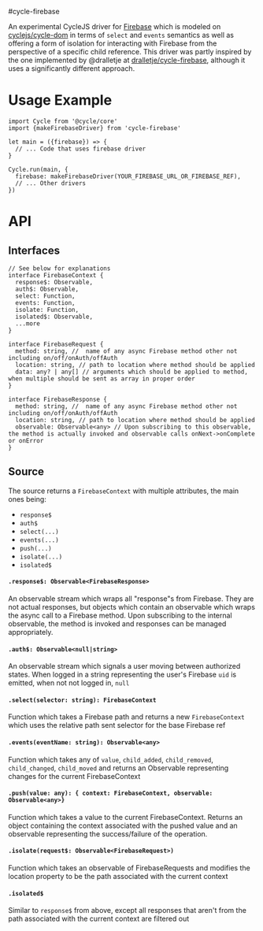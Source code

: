 #cycle-firebase

An experimental CycleJS driver for [Firebase](https://www.firebase.com) which is modeled on [cyclejs/cycle-dom](https://github.com/cyclejs/dom) in terms of `select` and `events` semantics as well as offering a form of isolation for interacting with Firebase from the perspective of a specific child reference.
This driver was partly inspired by the one implemented by @dralletje at [dralletje/cycle-firebase](https://github.com/dralletje/cycle-firebase), although it uses a significantly different approach.

# Usage Example

```
import Cycle from '@cycle/core'
import {makeFirebaseDriver} from 'cycle-firebase'

let main = ({firebase}) => {
  // ... Code that uses firebase driver
}

Cycle.run(main, {
  firebase: makeFirebaseDriver(YOUR_FIREBASE_URL_OR_FIREBASE_REF),
  // ... Other drivers
})

```

# API
## Interfaces
```
// See below for explanations
interface FirebaseContext {
  response$: Observable,
  auth$: Observable,
  select: Function,
  events: Function,
  isolate: Function,
  isolated$: Observable,
  ...more
}

interface FirebaseRequest {
  method: string, //  name of any async Firebase method other not including on/off/onAuth/offAuth
  location: string, // path to location where method should be applied
  data: any? | any[] // arguments which should be applied to method, when multiple should be sent as array in proper order
}

interface FirebaseResponse {
  method: string, //  name of any async Firebase method other not including on/off/onAuth/offAuth
  location: string, // path to location where method should be applied
  observable: Observable<any> // Upon subscribing to this observable, the method is actually invoked and observable calls onNext->onComplete or onError
}
```

## Source
The source returns a `FirebaseContext` with multiple attributes, the main ones being:
* `response$`
* `auth$`
* `select(...)`
* `events(...)`
* `push(...)`
* `isolate(...)`
* `isolated$`

#### `.response$: Observable<FirebaseResponse>`
An observable stream which wraps all "response"s from Firebase.  They are not actual responses, but objects which contain an observable which wraps the async call to a Firebase method.  Upon subscribing to the internal observable, the method is invoked and responses can be managed appropriately.

#### `.auth$: Observable<null|string>`
An observable stream which signals a user moving between authorized states.  When logged in a string representing the user's Firebase `uid` is emitted, when not not logged in, `null`

#### `.select(selector: string): FirebaseContext`
Function which takes a Firebase path and returns a new `FirebaseContext` which uses the relative path sent selector for the base Firebase ref

#### `.events(eventName: string): Observable<any>`
Function which takes any of `value`, `child_added`, `child_removed`, `child_changed`, `child_moved` and returns an Observable representing changes for the current FirebaseContext

#### `.push(value: any): { context: FirebaseContext, observable: Observable<any>}`
Function which takes a value to the current FirebaseContext.  Returns an object containing the context associated with the pushed value and an observable representing the success/failure of the operation.

#### `.isolate(request$: Observable<FirebaseRequest>)`
Function which takes an observable of FirebaseRequests and modifies the location property to be the path associated with the current context

#### `.isolated$`
Similar to `response$` from above, except all responses that aren't from the path associated with the current context are filtered out
